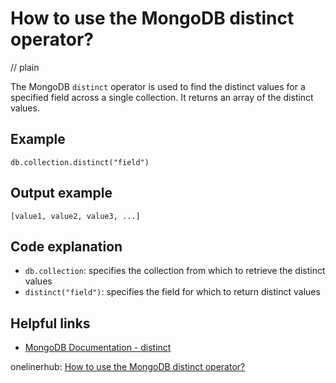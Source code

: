 # How to use the MongoDB distinct operator?
// plain

The MongoDB `distinct` operator is used to find the distinct values for a specified field across a single collection. It returns an array of the distinct values.

## Example

```
db.collection.distinct("field")
```

## Output example

```
[value1, value2, value3, ...]
```

## Code explanation

- `db.collection`: specifies the collection from which to retrieve the distinct values
- `distinct("field")`: specifies the field for which to return distinct values

## Helpful links
- [MongoDB Documentation - distinct](https://docs.mongodb.com/manual/reference/method/db.collection.distinct/)

onelinerhub: [How to use the MongoDB distinct operator?](https://onelinerhub.com/mongodb/how-to-use-the-mongodb-distinct-operator)